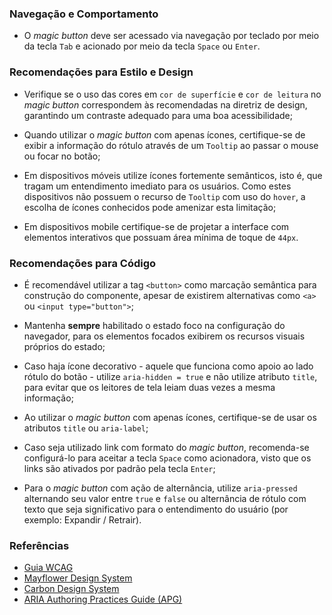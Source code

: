 ### Navegação e Comportamento

-   O *magic button* deve ser acessado via navegação por teclado por meio da tecla `Tab` e acionado por meio da tecla `Space` ou `Enter`.

### Recomendações para Estilo e Design

-   Verifique se o uso das cores em `cor de superfície` e `cor de leitura` no *magic button* correspondem às recomendadas na diretriz de design, garantindo um contraste adequado para uma boa acessibilidade;

-   Quando utilizar o *magic button* com apenas ícones, certifique-se de exibir a informação do rótulo através de um  `Tooltip` ao passar o mouse ou focar no botão;

-   Em dispositivos móveis utilize ícones fortemente semânticos, isto é, que tragam um entendimento imediato para os usuários. Como estes dispositivos não possuem o recurso de `Tooltip` com uso do `hover`, a escolha de ícones conhecidos pode amenizar esta limitação;

-   Em dispositivos mobile certifique-se de projetar a interface com elementos interativos que possuam área mínima de toque de `44px`.

### Recomendações para Código

-   É recomendável utilizar a tag `<button>` como marcação semântica para construção do componente, apesar de existirem alternativas como `<a>` ou `<input type="button">`;

-   Mantenha **sempre** habilitado o estado foco na configuração do navegador, para os elementos focados exibirem os recursos visuais próprios do estado;

-   Caso haja ícone decorativo - aquele que funciona como apoio ao lado rótulo do botão - utilize `aria-hidden = true` e não utilize atributo `title`, para evitar que os leitores de tela leiam duas vezes a mesma informação;

-   Ao utilizar o *magic button* com apenas ícones, certifique-se de usar os atributos `title` ou `aria-label`;

-   Caso seja utilizado link com formato do *magic button*, recomenda-se configurá-lo para aceitar a tecla `Space` como acionadora, visto que os links são ativados por padrão pela tecla `Enter`;

-   Para o *magic button* com ação de alternância, utilize `aria-pressed` alternando seu valor entre `true` e `false` ou alternância de rótulo com texto que seja significativo para o entendimento do usuário (por exemplo: Expandir / Retrair).

### Referências

-   [Guia WCAG](https://guia-wcag.com/)
-   [Mayflower Design System](https://mayflower.digital.mass.gov/core/index.html?path=/docs/elements-buttons--button-primary)
-   [Carbon Design System](https://carbondesignsystem.com/components/button/accessibility)
-   [ARIA Authoring Practices Guide (APG)](https://www.w3.org/WAI/ARIA/apg/patterns/button/)
